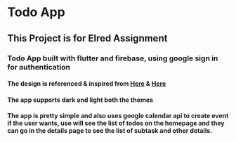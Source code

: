 # Todo App
## This Project is for Elred Assignment
### Todo App built with flutter and firebase, using google sign in for authentication
#### The design is referenced & inspired from [Here](https://www.behance.net/gallery/169709745/TaskTodo-List-Management-APP-UI) & [Here](https://www.figma.com/community/file/1231795347810697029)

#### The app supports dark and light both the themes

#### The app is pretty simple and also uses google calendar api to create event if the user wants, use will see the list of todos on the homepage and they can go in the details page to see the list of subtask and other details.